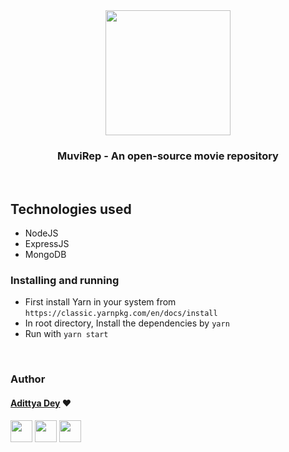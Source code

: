 <div align="center" class="row">
  <img src="https://dummyimage.com/500x500/1db954/ffffff.png&text=MuviRep" width="200"/>
</div>
<h3 align="center">MuviRep - An open-source movie repository</h3>
<br>

## Technologies used
* NodeJS
* ExpressJS
* MongoDB


### Installing and running
* First install Yarn in your system from `https://classic.yarnpkg.com/en/docs/install`
* In root directory, Install the dependencies by `yarn`
* Run with `yarn start`

<br>

### Author

#### [Adittya Dey](https://github.com/adiXcodr) ❤

[<img src="https://image.flaticon.com/icons/svg/185/185964.svg" width="35" padding="10">](https://www.linkedin.com/in/adittya-dey-3966b916b)
[<img src="https://image.flaticon.com/icons/svg/185/185981.svg" width="35" padding="10">](https://www.facebook.com/adittya.dey.3)
[<img src="https://image.flaticon.com/icons/svg/185/185985.svg" width="35" padding="10">](https://www.instagram.com/adixdey/)


<!-- "heroku-postbuild": "NPM_CONFIG_PRODUCTION=false npm install --prefix client && npm run build --prefix client" -->